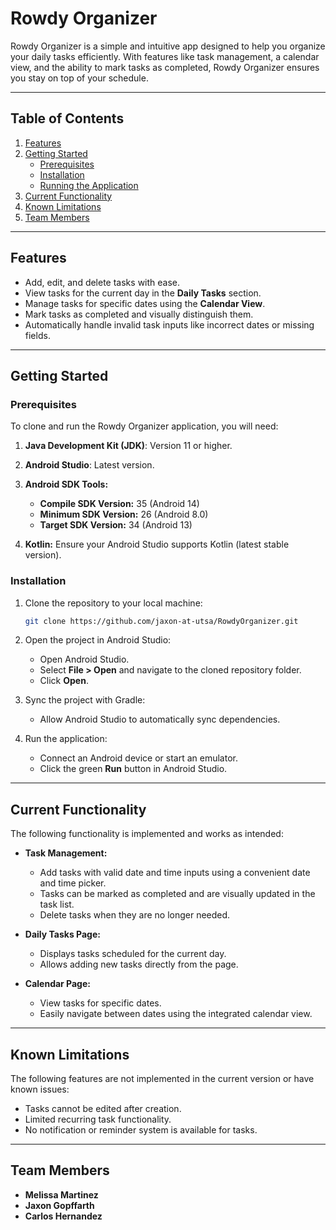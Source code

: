 # Rowdy Organizer

Rowdy Organizer is a simple and intuitive app designed to help you organize your daily tasks efficiently. With features like task management, a calendar view, and the ability to mark tasks as completed, Rowdy Organizer ensures you stay on top of your schedule.

---

## Table of Contents
1. [Features](#features)
2. [Getting Started](#getting-started)
    - [Prerequisites](#prerequisites)
    - [Installation](#installation)
    - [Running the Application](#running-the-application)
3. [Current Functionality](#current-functionality)
4. [Known Limitations](#known-limitations)
5. [Team Members](#team-members)

---

## Features

- Add, edit, and delete tasks with ease.
- View tasks for the current day in the **Daily Tasks** section.
- Manage tasks for specific dates using the **Calendar View**.
- Mark tasks as completed and visually distinguish them.
- Automatically handle invalid task inputs like incorrect dates or missing fields.

---

## Getting Started

### Prerequisites

To clone and run the Rowdy Organizer application, you will need:

1. **Java Development Kit (JDK)**: Version 11 or higher.
2. **Android Studio**: Latest version.
3. **Android SDK Tools:**
    - **Compile SDK Version:** 35 (Android 14)
    - **Minimum SDK Version:** 26 (Android 8.0)
    - **Target SDK Version:** 34 (Android 13)

4. **Kotlin:** Ensure your Android Studio supports Kotlin (latest stable version).

### Installation

1. Clone the repository to your local machine:
   ```bash
   git clone https://github.com/jaxon-at-utsa/RowdyOrganizer.git
   ```
2. Open the project in Android Studio:
    - Open Android Studio.
    - Select **File > Open** and navigate to the cloned repository folder.
    - Click **Open**.

3. Sync the project with Gradle:
    - Allow Android Studio to automatically sync dependencies.

4. Run the application:
    - Connect an Android device or start an emulator.
    - Click the green **Run** button in Android Studio.

---

## Current Functionality

The following functionality is implemented and works as intended:

- **Task Management:**
    - Add tasks with valid date and time inputs using a convenient date and time picker.
    - Tasks can be marked as completed and are visually updated in the task list.
    - Delete tasks when they are no longer needed.

- **Daily Tasks Page:**
    - Displays tasks scheduled for the current day.
    - Allows adding new tasks directly from the page.

- **Calendar Page:**
    - View tasks for specific dates.
    - Easily navigate between dates using the integrated calendar view.

---

## Known Limitations

The following features are not implemented in the current version or have known issues:

- Tasks cannot be edited after creation.
- Limited recurring task functionality.
- No notification or reminder system is available for tasks.

---

## Team Members

- **Melissa Martinez**
- **Jaxon Gopffarth**
- **Carlos Hernandez**
